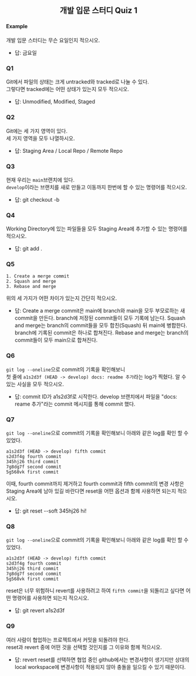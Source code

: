 ## <p style="text-align:center;">개발 입문 스터디 Quiz 1</p>

#### Example
개발 입문 스터디는 무슨 요일인지 적으시오.

- 답: 금요일

### Q1
Git에서 파일의 상태는 크게 untracked와 tracked로 나눌 수 있다.  
그렇다면 tracked에는 어떤 상태가 있는지 모두 적으시오.

- 답: Unmodified, Modified, Staged

### Q2
Git에는 세 가지 영역이 있다.  
세 가지 영역을 모두 나열하시오.

- 답: Staging Area / Local Repo / Remote Repo

### Q3
현재 우리는 ```main```브랜치에 있다.  
```develop```이라는 브랜치를 새로 만들고 이동까지 한번에 할 수 있는 명령어를 적으시오.

- 답: git checkout -b <branchname>

### Q4
Working Directory에 있는 파일들을 모두 Staging Area에 추가할 수 있는 명령어를 적으시오.

- 답: git add .

### Q5
```
1. Create a merge commit
2. Squash and merge
3. Rebase and merge
```
위의 세 가지가 어떤 차이가 있는지 간단히 적으시오.

- 답:
Create a merge commit은 main에 branch와 main을 모두 부모로하는 새 commit을 만든다. branch에 저장된 commit들이 모두 기록에 남는다.
Squash and merge는 branch의 commit들을 모두 합친(Squash) 뒤 main에 병합한다. branch에 기록된 commit은 하나로 합쳐진다.
Rebase and merge는 branch의 commit들이 모두 main으로 합쳐진다.

### Q6
```git log --oneline```으로 commit의 기록을 확인해보니  
첫 줄에 ```a1s2d3f (HEAD -> develop) docs: readme 추가```라는 log가 찍혔다.
알 수 있는 사실을 모두 적으시오.

- 답:
commit ID가 a1s2d3f로 시작한다.
develop 브랜치에서 파일을 "docs: reame 추가"라는 commit 메시지를 통해 commit 했다.

### Q7
```git log --oneline```으로 commit의 기록을 확인해보니 아래와 같은 log를 확인 할 수 있었다.  
```
a1s2d3f (HEAD -> develop) fifth commit
s2d3f4g fourth commit
345hj26 third commit
7g8dg7f second commit
5g568vk first commit
```
이때, fourth commit까지 제거하고 fourth commit과 fifth commit의 변경 사항은
Staging Area에 남아 있길 바란다면 reset을 어떤 옵션과 함께 사용하면 되는지 적으시오.

- 답: git reset --soft 345hj26
hi!
### Q8
```git log --oneline```으로 commit의 기록을 확인해보니 아래와 같은 log를 확인 할 수 있었다.
```
a1s2d3f (HEAD -> develop) fifth commit
s2d3f4g fourth commit
345hj26 third commit
7g8dg7f second commit
5g568vk first commit
```
reset은 너무 위험하니 revert를 사용하려고 하여 ```fifth commit```을 되돌리고 싶다면 
어떤 명령어를 사용하면 되는지 적으시오. 

- 답: git revert a1s2d3f

### Q9
여러 사람이 협업하는 프로젝트에서 커밋을 되돌려야 한다.  
reset과 revert 중에 어떤 것을 선택할 것인지를 그 이유와 함께 적으시오.

- 답: revert
reset를 선택하면 협업 중인 github에서는 변경사항이 생기지만 상대의 local workspace에 변경사항이 적용되지 않아 충돌을 일으킬 수 있기 때문이다.